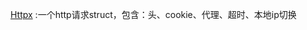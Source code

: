 [Httpx](https://github.com/mejinke/gocode/blob/master/httpx.go) :一个http请求struct，包含：头、cookie、代理、超时、本地ip切换
